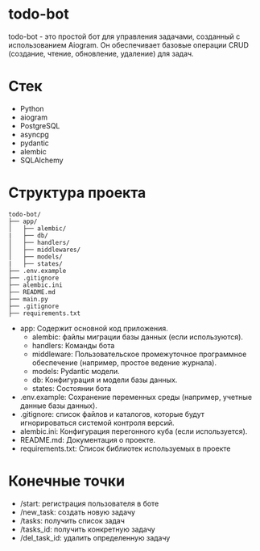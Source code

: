 # todo-bot

todo-bot - это простой бот для управления задачами, созданный с использованием Aiogram. Он обеспечивает базовые операции CRUD (создание, чтение, обновление, удаление) для задач.

# Стек

- Python
- aiogram
- PostgreSQL
- asyncpg
- pydantic
- alembic
- SQLAlchemy


# Структура проекта 
```
todo-bot/
├── app/
│   ├── alembic/
|   ├── db/
│   ├── handlers/
│   ├── middlewares/
│   ├── models/
|   ├── states/
├── .env.example
├── .gitignore
├── alembic.ini
├── README.md
├── main.py
├── .gitignore
├── requirements.txt
```


- app: Содержит основной код приложения.
    - alembic: файлы миграции базы данных (если используются).
    - handlers: Команды бота
    - middleware: Пользовательское промежуточное программное обеспечение (например, простое ведение журнала).
    - models: Pydantic модели.
    - db: Конфигурация и модели базы данных.
    - states: Состоянии бота
- .env.example: Сохранение переменных среды (например, учетные данные базы данных).
- .gitignore: список файлов и каталогов, которые будут игнорироваться системой контроля версий.
- alembic.ini: Конфигурация перегонного куба (если используется).
- README.md: Документация о проекте.
- requirements.txt: Список библиотек используемых в проекте

# Конечные точки

- /start: регистрация пользователя в боте
- /new_task: создать новую задачу
- /tasks:  получить список задач
- /tasks_id: получить конкретную задачу
- /del_task_id: удалить определенную задачу
